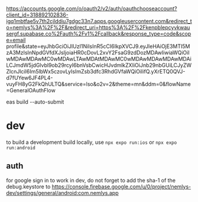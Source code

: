 https://accounts.google.com/o/oauth2/v2/auth/oauthchooseaccount?client_id=318892102836-igq1mbtfae5v7th2cjlddiu7gdgc33n7.apps.googleusercontent.com&redirect_to=nemlys%3A%2F%2F&redirect_uri=https%3A%2F%2Fkenpblepcyvkwausergf.supabase.co%2Fauth%2Fv1%2Fcallback&response_type=code&scope=email profile&state=eyJhbGciOiJIUzI1NiIsInR5cCI6IkpXVCJ9.eyJleHAiOjE3MTI5MzA3MzIsInNpdGVfdXJsIjoiaHR0cDovL2xvY2FsaG9zdDozMDAwIiwiaWQiOiIwMDAwMDAwMC0wMDAwLTAwMDAtMDAwMC0wMDAwMDAwMDAwMDAiLCJmdW5jdGlvbl9ob29rcyI6bnVsbCwicHJvdmlkZXIiOiJnb29nbGUiLCJyZWZlcnJlciI6Im5lbWx5czovLyIsImZsb3dfc3RhdGVfaWQiOiIifQ.yXrETQ0QVJ-d7fUYew6JF4PL4-vuyFH8yG2FkQhULTQ&service=lso&o2v=2&theme=mn&ddm=0&flowName=GeneralOAuthFlow


eas build --auto-submit


# dev
to build a development build locally, use
`npx expo run:ios` or `npx expo run:android`

## auth
for google sign in to work in dev, do not forget to add the sha-1 of the debug.keystore to
https://console.firebase.google.com/u/0/project/nemlys-dev/settings/general/android:com.nemlys.app
